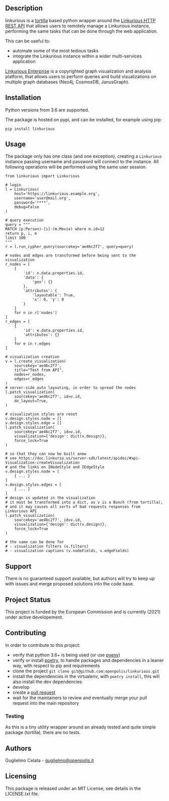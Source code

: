 ## Description

linkurious is a [tortilla](https://github.com/tortilla/tortilla) based python wrapper around the
[Linkurious HTTP REST API](https://doc.linkurio.us/server-sdk/latest/apidoc/)
that allows users to remotely manage a Linkurious instance, performing the same tasks
that can be done through the web application.

This can be useful to:
- automate some of the most tedious tasks
- integrate the Linkurious instance within a wider multi-services application

[Linkurious Enterprise](https://linkurio.us/product/) is a copyrighted graph visualization and analysis platform,
that allows users to perform queries and build visualizations on multiple graph databases (Neo4j, CosmosDB, JanusGraph).

## Installation

Python versions from 3.6 are supported.

The package is hosted on pypi, and can be installed, for example using pip:

    pip install linkurious

## Usage
The package only has one class (and one exception), creating a `Linkurious` instance passing username and password
will connect to the instance. All following operations will be performed using the same user session. 

    from linkurious import Linkurious
    
    # login
    l = Linkurious(
        host='https://linkurious.example.org', 
        username='user@mail.org', 
        password='****', 
        debug=False
    )
    
    # query execution
    query = """
    MATCH (p:Person)-[i]-(m:Movie) where m.id=12
    return p, i, m
    limit 100
    """
    r = l.run_cypher_query(sourcekey='ae46c2f7', query=query)

    # nodes and edges are transformed before being sent to the visualization 
    r_nodes = [
        {
            'id': n.data.properties.id, 
            'data': {
                'geo': {}
            }, 
            'attributes': {
                'layoutable': True, 
                'x': 0, 'y': 0
            }
        } 
        for n in r['nodes']
    ]
    r_edges = [
        {
            'id': e.data.properties.id, 
            'attributes': {}
        } 
        for e in r.edges
    ]
    
    # visualization creation
    v = l.create_visualization(
        sourcekey='ae46c2f7', 
        title="Test from API", 
        nodes=r_nodes, 
        edges=r_edges
    )
    # server-side auto layouting, in order to spread the nodes
    l.patch_visualization(
        sourcekey='ae46c2f7', id=v.id, 
        do_layout=True,
    )
    
    # visualization styles are reset
    v.design.styles.node = []
    v.design.styles.edge = []
    l.patch_visualization(
        sourcekey='ae46c2f7', id=v.id,     
        visualization={'design': dict(v.design)},
        force_lock=True
    )

    # so that they can now be built anew
    # see https://doc.linkurio.us/server-sdk/latest/apidoc/#api-Visualization-createVisualization
    # and the links on INodeStyle and IEdgeStyle
    v.design.styles.node = [
        { ... }
    ] 
    v.design.styles.edges = [
        { ... }
    ] 
    # design is updated in the visualization
    # it must be transformed into a dict, as v is a Bunch (from tortilla),
    # and it may causes all sorts of bad requests responses from Linkurious API
    l.patch_visualization(
        sourcekey='ae46c2f7', id=v.id,     
        visualization={'design': dict(v.design)},
        force_lock=True
    )
    
    # the same can be done for 
    # - visualization filters (v.filters)
    # - visualization captions (v.nodeFields, v.edgeFields)
    

## Support

There is no guaranteed support available, but authors will try to keep up with issues 
and merge proposed solutions into the code base.

## Project Status
This project is funded by the European Commission and is currently (2021) under active developement.

## Contributing
In order to contribute to this project:
* verify that python 3.6+ is being used (or use [pyenv](https://github.com/pyenv/pyenv))
* verify or install [poetry](https://python-poetry.org/), to handle packages and dependencies in a leaner way, 
  with respect to pip and requirements
* clone the project `git clone git@github.com:openpolis/linkurious.git` 
* install the dependencies in the virtualenv, with `poetry install`,
  this will also install the dev dependencies
* develop 
* create a [pull request](https://docs.github.com/en/github/collaborating-with-pull-requests/proposing-changes-to-your-work-with-pull-requests/about-pull-requests)
* wait for the maintainers to review and eventually merge your pull request into the main repository

### Testing
As this is a tiny utility wrapper around an already tested and quite simple package (tortilla), 
there are no tests.

## Authors
Guglielmo Celata - guglielmo@openpolis.it

## Licensing
This package is released under an MIT License, see details in the LICENSE.txt file.
